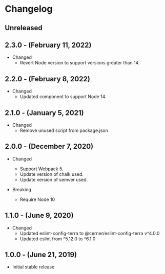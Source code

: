 # Changelog

## Unreleased

## 2.3.0 - (February 11, 2022)

* Changed
  * Revert Node version to support versions greater than 14.

## 2.2.0 - (February 8, 2022)

* Changed
  * Updated component to support Node 14.

## 2.1.0 - (January 5, 2021)

* Changed
  * Remove unused script from package.json

## 2.0.0 - (December 7, 2020)

* Changed
  * Support Webpack 5.
  * Update version of chalk used.
  * Update version of semver used.

* Breaking
  * Require Node 10

## 1.1.0 - (June 9, 2020)

* Changed
  * Updated eslint-config-terra to @cerner/eslint-config-terra v^4.0.0
  * Updated eslint from ^5.12.0 to ^6.1.0

## 1.0.0 - (June 21, 2019)

* Initial stable release
